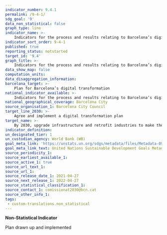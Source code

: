 ```yaml
---
indicator_number: 9.4.1
permalink: /9-4-1/
sdg_goal: '9'
data_non_statistical: false
graph_type: line
indicator_name: >-
    Indicators for the process and results relating to Barcelona’s digital transformation plan
indicator_sort_order: 9-4-1
published: true
reporting_status: notstarted
target_id: '9.4'
graph_title: >-
    Indicators for the process and results relating to Barcelona’s digital transformation plan
data_show_map: false
computation_units: 
data_disaggregation_information:
barcelona_target: >-
    Plan for Barcelona’s digital transformation
national_indicator_available: >-
    Indicators for the process and results relating to Barcelona’s digital transformation plan
national_geographical_coverage: Barcelona City
source_organisation_1: Barcelona City Council
target_line_2030: >-
    Agree and implement a digital transformation plan
target_name: >-
    By 2030, upgrade infrastructure and retrofit industries to make them sustainable, with increased resource-use efficiency and greater adoption of clean and environmentally-sound technologies and industrial processes, with all countries taking action in accordance with their respective capabilities
indicator_definition:
un_designated_tier: 1
un_custodian_agency: World Bank (WB)
goal_meta_link: 'https://unstats.un.org/sdgs/metadata/files/Metadata-09-04-01.pdf'
goal_meta_link_text: United Nations Sustainable Development Goals Metadata (pdf 894kB)
source_periodicity_1: 
source_earliest_available_1: 
source_active_1: true
source_url_text_1:
source_url_1: 
source_release_date_1: 2021-04-27
source_next_release_1: 2022-04-27
source_statistical_classification_1: 
source_contact_1: comissionat2030@bcn.cat
source_other_info_1: 
tags:
 - custom-translations.non_statistical
---
```

**Non-Statistical Indicator**

Plan drawn up and implemented